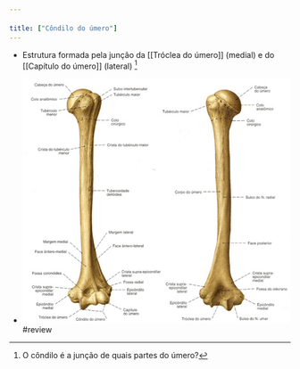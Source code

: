 ```yaml
---

title: ["Côndilo do úmero"]
---
```

+ Estrutura formada pela junção da [[Tróclea do úmero]] (medial) e do [[Capítulo do úmero]] (lateral) [^343574]

[^343574]: O côndilo é a junção de quais partes do úmero?

+ ![Pasted image 20210412113155.png](Pasted%20image%2020210412113155.png)
#review 
